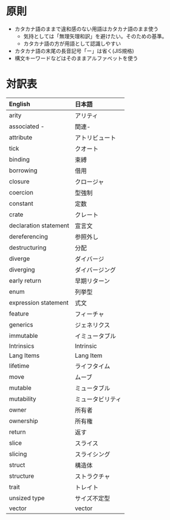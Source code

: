 # 原則

* カタカナ語のままで違和感のない用語はカタカナ語のまま使う
  + 気持としては「無理矢理和訳」を避けたい。そのための基準。
  + カタカナ語の方が用語として認識しやすい
* カタカナ語の末尾の長音記号「ー」は省く(JIS規格)
* 構文キーワードなどはそのままアルファベットを使う

# 対訳表

| English               | 日本語
|:----------------------|:------
| arity                 | アリティ
| associated -          | 関連-
| attribute             | アトリビュート
| tick                  | クオート
| binding               | 束縛
| borrowing             | 借用
| closure               | クロージャ
| coercion              | 型強制
| constant              | 定数
| crate                 | クレート
| declaration statement | 宣言文
| dereferencing         | 参照外し
| destructuring         | 分配
| diverge               | ダイバージ
| diverging             | ダイバージング
| early return          | 早期リターン
| enum                  | 列挙型
| expression statement  | 式文
| feature               | フィーチャ
| generics              | ジェネリクス
| immutable             | イミュータブル
| Intrinsics            | Intrinsic
| Lang Items            | Lang Item
| lifetime              | ライフタイム
| move                  | ムーブ
| mutable               | ミュータブル
| mutability            | ミュータビリティ
| owner                 | 所有者
| ownership             | 所有権
| return                | 返す
| slice                 | スライス
| slicing               | スライシング
| struct                | 構造体
| structure             | ストラクチャ
| trait                 | トレイト
| unsized type          | サイズ不定型
| vector                | vector
